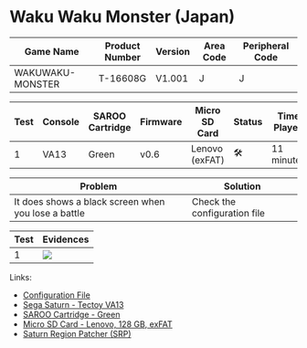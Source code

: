 # Waku Waku Monster (Japan)

| Game Name        | Product Number | Version | Area Code | Peripheral Code |
| ---------------- | -------------- | ------- | --------- | --------------- |
| WAKUWAKU-MONSTER | T-16608G       | V1.001  | J         | J               |

| Test | Console | SAROO Cartridge | Firmware | Micro SD Card  | Status              | Time Played |
| ---- | ------- | --------------- | -------- | -------------- | ------------------- | ----------- |
| 1    | VA13    | Green           | v0.6     | Lenovo (exFAT) | :hammer_and_wrench: | 11 minutes  |

| Problem                                             | Solution                     |
| --------------------------------------------------- | ---------------------------- |
| It does shows a black screen when you lose a battle | Check the configuration file |

| Test | Evidences                                                                                        |
| ---- | ------------------------------------------------------------------------------------------------ |
| 1    | [![](https://img.youtube.com/vi/8Q83xeMoNWE/0.jpg)](https://www.youtube.com/watch?v=8Q83xeMoNWE) |

Links:

- [Configuration File](https://github.com/williamdsw/saroo-configuration-list/blob/master/Regions/Retails/Japan/T-16608G/README.md)
- [Sega Saturn - Tectoy VA13](../../../../Info/Consoles/VA13/README.md)
- [SAROO Cartridge - Green](../../../../Info/Cartridges/RetroGameParadiseStore/1.32F/README.md)
- [Micro SD Card - Lenovo, 128 GB, exFAT](../../../../Info/SdCards/Lenovo/128GB/exfat/README.md)
- [Saturn Region Patcher (SRP)](https://segaxtreme.net/resources/saturn-region-patcher.81/download)
